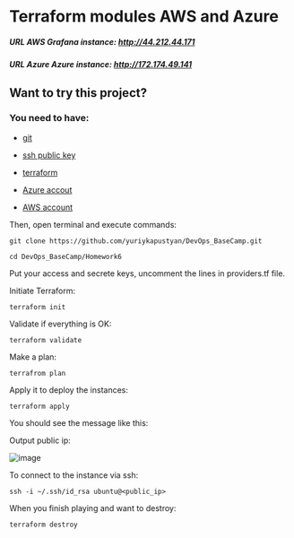 # Terraform modules AWS and Azure

##### URL AWS Grafana instance: http://44.212.44.171
##### URL Azure Azure instance: http://172.174.49.141

## Want to try this project?
### You need to have:
- [git](https://git-scm.com/book/en/v2/Getting-Started-Installing-Git)

- [ssh public key](https://www.ssh.com/academy/ssh/keygen)

- [terraform](https://developer.hashicorp.com/terraform/tutorials/aws-get-started/install-cli)

- [Azure accout](https://azure.microsoft.com/en-us/free/)

- [AWS account](https://aws.amazon.com/free/?all-free-tier.sort-by=item.additionalFields.SortRank&all-free-tier.sort-order=asc&awsf.Free%20Tier%20Types=*all&awsf.Free%20Tier%20Categories=*all)

Then, open terminal and execute commands:

`git clone https://github.com/yuriykapustyan/DevOps_BaseCamp.git` 

`cd DevOps_BaseCamp/Homework6`

Put your access and secrete keys, uncomment the lines in providers.tf file.

Initiate Terraform:

`terraform init`

Validate if everything is OK:

`terraform validate`

Make a plan:

`terrafrom plan`

Apply it to deploy the instances:

`terraform apply`

You should see the message like this:

Output public ip:

![image](https://user-images.githubusercontent.com/12457843/210130632-751edbd2-de6d-4371-a790-625b9095aa37.png)

To connect to the instance via ssh:

`ssh -i ~/.ssh/id_rsa ubuntu@<public_ip>`

When you finish playing and want to destroy: 

`terraform destroy`
